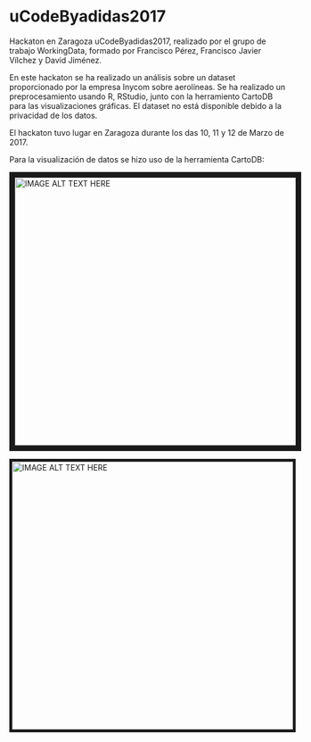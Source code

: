 # uCodeByadidas2017
Hackaton en Zaragoza uCodeByadidas2017, realizado por el grupo de trabajo WorkingData, formado por Francisco Pérez, Francisco Javier Vílchez y David Jiménez.

En este hackaton se ha realizado un análisis sobre un dataset proporcionado por la empresa Inycom sobre aerolíneas. Se ha realizado un preprocesamiento usando R, RStudio, junto con la herramiento CartoDB para las visualizaciones gráficas. El dataset no está disponible debido a la privacidad de los datos. 

El hackaton tuvo lugar en Zaragoza durante los das 10, 11 y 12 de Marzo de 2017. 

Para la visualización de datos se hizo uso de la herramienta CartoDB:

<a href="http://www.youtube.com/watch?feature=player_embedded&v=N8gPWKJ9S4Q
" target="_blank"><img src="http://img.youtube.com/vi/N8gPWKJ9S4Q/0.jpg" 
alt="IMAGE ALT TEXT HERE" width="580" height="480" border="10" /></a>

<a href="http://www.youtube.com/watch?feature=player_embedded&v=3DSj0-IKLNQ
" target="_blank"><img src="http://img.youtube.com/vi/3DSj0-IKLNQ/0.jpg" 
alt="IMAGE ALT TEXT HERE" width="580" height="480" border="5" /></a>


